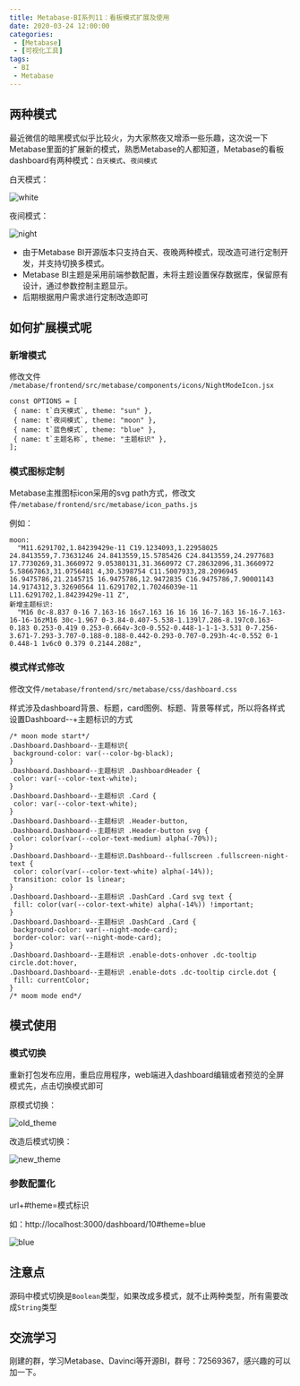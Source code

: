 ```yaml
---
title: Metabase-BI系列11：看板模式扩展及使用
date: 2020-03-24 12:00:00
categories: 
 - [Metabase]
 - [可视化工具]
tags:
 - BI
 - Metabase
---
```


## 两种模式

​	最近微信的暗黑模式似乎比较火，为大家熬夜又增添一些乐趣，这次说一下Metabase里面的扩展新的模式，熟悉Metabase的人都知道，Metabase的看板dashboard有两种模式：`白天模式`、`夜间模式`

<!--more-->
白天模式：

![white](https://ossbao.oss-cn-qingdao.aliyuncs.com/blog/davinci/03/white.jpg)

夜间模式：

![night](https://ossbao.oss-cn-qingdao.aliyuncs.com/blog/davinci/03/night.jpg)



- 由于Metabase BI开源版本只支持白天、夜晚两种模式，现改造可进行定制开发，并支持切换多模式。
- Metabase BI主题是采用前端参数配置，未将主题设置保存数据库，保留原有设计，通过参数控制主题显示。
- 后期根据用户需求进行定制改造即可

## 如何扩展模式呢

### 新增模式

修改文件 `/metabase/frontend/src/metabase/components/icons/NightModeIcon.jsx` 

```
const OPTIONS = [
 { name: t`白天模式`, theme: "sun" },
 { name: t`夜间模式`, theme: "moon" },
 { name: t`蓝色模式`, theme: "blue" },
 { name: t`主题名称`, theme: "主题标识" },
];
```



### 模式图标定制

Metabase主推图标icon采用的svg path方式，修改文件`/metabase/frontend/src/metabase/icon_paths.js`

例如：

```
moon:
  "M11.6291702,1.84239429e-11 C19.1234093,1.22958025 24.8413559,7.73631246 24.8413559,15.5785426 C24.8413559,24.2977683 17.7730269,31.3660972 9.05380131,31.3660972 C7.28632096,31.3660972 5.58667863,31.0756481 4,30.5398754 C11.5007933,28.2096945 16.9475786,21.2145715 16.9475786,12.9472835 C16.9475786,7.90001143 14.9174312,3.32690564 11.6291702,1.70246039e-11 L11.6291702,1.84239429e-11 Z",
新增主题标识:
  "M16 0c-8.837 0-16 7.163-16 16s7.163 16 16 16 16-7.163 16-16-7.163-16-16-16zM16 30c-1.967 0-3.84-0.407-5.538-1.139l7.286-8.197c0.163-0.183 0.253-0.419 0.253-0.664v-3c0-0.552-0.448-1-1-1-3.531 0-7.256-3.671-7.293-3.707-0.188-0.188-0.442-0.293-0.707-0.293h-4c-0.552 0-1 0.448-1 1v6c0 0.379 0.2144.208z",
```



### 模式样式修改

修改文件`/metabase/frontend/src/metabase/css/dashboard.css`

样式涉及dashboard背景、标题，card图例、标题、背景等样式，所以将各样式设置Dashboard--+主题标识的方式

```
/* moon mode start*/
.Dashboard.Dashboard--主题标识{
 background-color: var(--color-bg-black);
}
.Dashboard.Dashboard--主题标识 .DashboardHeader {
 color: var(--color-text-white);
}
.Dashboard.Dashboard--主题标识 .Card {
 color: var(--color-text-white);
}
.Dashboard.Dashboard--主题标识 .Header-button,
.Dashboard.Dashboard--主题标识 .Header-button svg {
 color: color(var(--color-text-medium) alpha(-70%));
}
.Dashboard.Dashboard--主题标识.Dashboard--fullscreen .fullscreen-night-text {
 color: color(var(--color-text-white) alpha(-14%));
 transition: color 1s linear;
}
.Dashboard.Dashboard--主题标识 .DashCard .Card svg text {
 fill: color(var(--color-text-white) alpha(-14%)) !important;
}
.Dashboard.Dashboard--主题标识 .DashCard .Card {
 background-color: var(--night-mode-card);
 border-color: var(--night-mode-card);
}
.Dashboard.Dashboard--主题标识 .enable-dots-onhover .dc-tooltip circle.dot:hover,
.Dashboard.Dashboard--主题标识 .enable-dots .dc-tooltip circle.dot {
 fill: currentColor;
}
/* moom mode end*/
```

## 模式使用

###  模式切换

重新打包发布应用，重启应用程序，web端进入dashboard编辑或者预览的全屏模式先，点击切换模式即可

原模式切换：

![old_theme](https://ossbao.oss-cn-qingdao.aliyuncs.com/blog/davinci/03/old_theme.jpg)

改造后模式切换：

![new_theme](https://ossbao.oss-cn-qingdao.aliyuncs.com/blog/davinci/03/new_theme.jpg)

### 参数配置化

url+#theme=模式标识

如：http://localhost:3000/dashboard/10#theme=blue

![blue](https://ossbao.oss-cn-qingdao.aliyuncs.com/blog/davinci/03/blue.jpg)

## 注意点

源码中模式切换是`Boolean`类型，如果改成多模式，就不止两种类型，所有需要改成`String`类型

## 交流学习

刚建的群，学习Metabase、Davinci等开源BI，群号：72569367，感兴趣的可以加一下。


